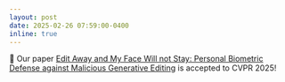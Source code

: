 ```yaml
---
layout: post
date: 2025-02-26 07:59:00-0400
inline: true
---
```


:tada: Our paper <a href='https://arxiv.org/abs/2411.16832'>Edit Away and My Face Will not Stay: Personal Biometric Defense against Malicious Generative Editing</a> is accepted to CVPR 2025!
